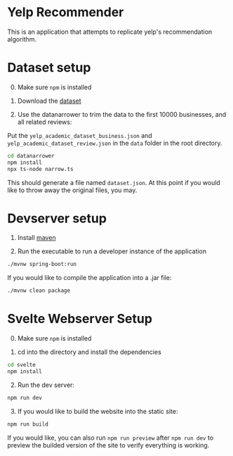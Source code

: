 # Yelp Recommender

This is an application that attempts to replicate yelp's recommendation algorithm.

# Dataset setup

0. Make sure `npm` is installed

1. Download the [dataset](https://yelp.com/dataset)

2. Use the datanarrower to trim the data to the first 10000 businesses, and all related reviews:

Put the `yelp_academic_dataset_business.json` and `yelp_academic_dataset_review.json` in the `data` folder in the root directory.

```bash
cd datanarrower
npm install
npx ts-node narrow.ts
```

This should generate a file named `dataset.json`.
At this point if you would like to throw away the original files, you may.

# Devserver setup

1. Install [maven](https://www.baeldung.com/install-maven-on-windows-linux-mac)

2. Run the executable to run a developer instance of the application

```bash
./mvnw spring-boot:run
```

If you would like to compile the application into a .jar file:

```bash
./mvnw clean package
```

# Svelte Webserver Setup

0. Make sure `npm` is installed

1. cd into the directory and install the dependencies

```bash
cd svelte
npm install
```

2. Run the dev server:

```bash
npm run dev
```

3. If you would like to build the website into the static site:

```bash
npm run build
```

If you would like, you can also run `npm run preview` after `npm run dev` to preview the builded version of the site
to verify everything is working.
